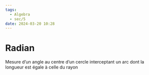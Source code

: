 ```yaml
---
tags:
  - Algebra
  - sec/5
date: 2024-03-20 10:28
---
```


# Radian

Mesure d’un angle au centre d’un cercle interceptant un arc dont la longueur est égale à celle du rayon